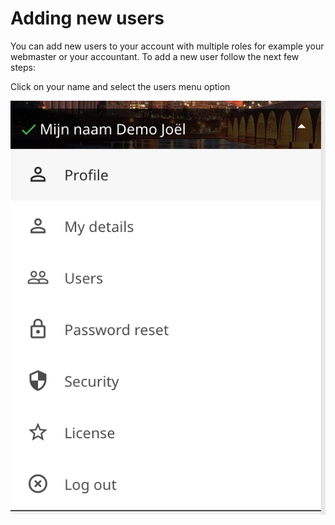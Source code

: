 # Adding new users

You can add new users to your account with multiple roles for example your webmaster or your accountant.
To add a new user follow the next few steps:

Click on your name and select the users menu option

![PowerPanel profile menu](/images/Screen-Shot-2017-05-23-at-15.47.33.png)
